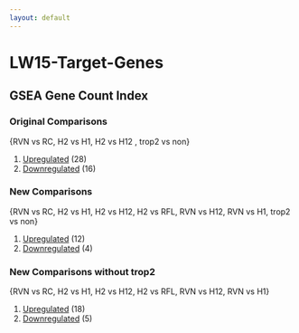 ```yaml
---
layout: default
---
```


# LW15-Target-Genes
## GSEA Gene Count Index

### Original Comparisons
{RVN vs RC, H2 vs H1, H2 vs H12 , trop2 vs non}
1. [Upregulated](/LW15-Target-Genes/Common%20Genes/Original%20Comparisons/OriginalComparisons_Up_GeneTable.html) (28)
2. [Downregulated](/LW15-Target-Genes/Common%20Genes/Original%20Comparisons/OriginalComparisons_Down_GeneTable.html) (16)

### New Comparisons
{RVN vs RC, H2 vs H1, H2 vs H12, H2 vs RFL, RVN vs H12, RVN vs H1, trop2 vs non}
1. [Upregulated](/LW15-Target-Genes/Common%20Genes/New%20Comparisons/NewComparisons_Up_GeneTable.html) (12)
2. [Downregulated](/LW15-Target-Genes/Common%20Genes/New%20Comparisons/NewComparisons_Down_GeneTable.html) (4)

### New Comparisons without trop2
{RVN vs RC, H2 vs H1, H2 vs H12, H2 vs RFL, RVN vs H12, RVN vs H1}
1. [Upregulated](/LW15-Target-Genes/Common%20Genes/New%20Comparisons/Without%20trop2/Up_GeneTable.html) (18)
2. [Downregulated](/LW15-Target-Genes/Common%20Genes/New%20Comparisons/Without%20trop2/Down_GeneTable.html) (5)

